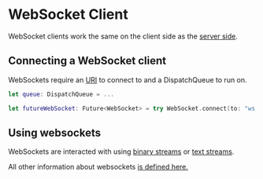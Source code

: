 # WebSocket Client

WebSocket clients work the same on the client side as the [server side](server.md).

## Connecting a WebSocket client

WebSockets require an [URI](../http/uri.md) to connect to and a DispatchQueue to run on.

```swift
let queue: DispatchQueue = ...

let futureWebSocket: Future<WebSocket> = try WebSocket.connect(to: "ws://localhost/path", queue: queue)
```

## Using websockets

WebSockets are interacted with using [binary streams](binary-stream.md) or [text streams](text-stream.md).

All other information about websockets [is defined here.](websocket.md)
